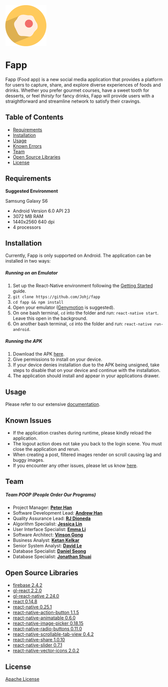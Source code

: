 ![alt text](https://raw.githubusercontent.com/Johj/fapp/master/src/images/logo.png "Fapp Icon")
# Fapp
Fapp (Food app) is a new social media application that provides a platform for users to capture, share, and explore diverse experiences of foods and drinks. Whether you prefer gourmet courses, have a sweet tooth for desserts, or feel *thirsty* for fancy drinks, Fapp  will provide users with a straightforward and streamline network to satisfy their cravings.

## Table of Contents
 - [Requirements](#requirements)
 - [Installation](#installation)
 - [Usage](#usage)
 - [Known Errors](#known-errors)
 - [Team](#team)
 - [Open Source Libraries](#open-source-libraries)
 - [License](#license)

## Requirements
**Suggested Environment**

Samsung Galaxy S6
 - Android Version 6.0 API 23
 - 3072 MB RAM
 - 1440x2560 640 dpi
 - 4 processors

## Installation
Currently, Fapp is only supported on Android. The application can be installed in two ways:

##### Running on an Emulator
1. Set up the React-Native environment following the [Getting Started](https://facebook.github.io/react-native/docs/getting-started.html) guide.
2. `git clone https://github.com/Johj/fapp`
3. `cd fapp && npm install`
5. Open your emulator ([Genymotion](https://www.genymotion.com/) is suggested).
6. On one bash terminal, `cd` into the folder and run: `react-native start`. Leave this open in the background.
7. On another bash terminal, `cd` into the folder and run: `react-native run-android`.

##### Running the APK
1. Download the APK [here](https://github.com/Johj/fapp/raw/master/app-release.apk).
2. Give permissions to install on your device.
3. If your device denies installation due to the APK being unsigned, take steps to disable that on your device and continue with the installation.
4. The application should install and appear in your applications drawer.

## Usage
Please refer to our extensive [documentation](https://github.com/Johj/fapp/tree/master/artifacts).

## Known Issues
 - If the application crashes during runtime, please kindly reload the application.
 - The logout action does not take you back to the login scene. You must close the application and rerun.
 - When creating a post, filtered images render on scroll causing lag and buggy images.
 - If you encounter any other issues, please let us know [here](https://github.com/Johj/fapp/issues).

## Team

##### Team POOP (People Order Our Programs)
 - Project Manager: **[Peter Han](https://github.com/Johj)**
 - Software Development Lead: **[Andrew Han](https://github.com/andrewthehan)**
 - Quality Assurance Lead: **[RJ Dioneda](https://github.com/dionedarj)**
 - Algorithm Specialist: **[Jessica Lin](https://github.com/jessicalin216)**
 - User Interface Specialist: **[Emma Li](https://github.com/emui1155665)**
 - Software Architect: **[Vinson Gong](https://github.com/vinsongong)**
 - Business Analyst: **[Ketan Kelkar](https://github.com/krkelkar)**
 - Senior System Analyst: **[David Le](https://github.com/ledavid79)**
 - Database Specialist: **[Daniel Seong](https://github.com/thedseong)**
 - Database Specialist: **[Jonathan Shuai](https://github.com/jonathanshuai)**

## Open Source Libraries
 - [firebase 2.4.2](https://www.firebase.com/)
 - [gl-react 2.2.0](https://github.com/ProjectSeptemberInc/gl-react)
 - [gl-react-native 2.24.0](https://github.com/ProjectSeptemberInc/gl-react-native)
 - [react 0.14.8](https://github.com/facebook/react)
 - [react-native 0.25.1](https://github.com/facebook/react-native)
 - [react-native-action-button 1.1.5](https://github.com/mastermoo/react-native-action-button)
 - [react-native-animatable 0.6.0](https://github.com/oblador/react-native-animatable)
 - [react-native-image-picker 0.18.15](https://github.com/marcshilling/react-native-image-picker)
 - [react-native-radio-buttons 0.11.0](https://github.com/ArnaudRinquin/react-native-radio-buttons)
 - [react-native-scrollable-tab-view 0.4.2](https://github.com/skv-headless/react-native-scrollable-tab-view)
 - [react-native-share 1.0.10](https://github.com/EstebanFuentealba/react-native-share)
 - [react-native-slider 0.7.1](https://github.com/jeanregisser/react-native-slider)
 - [react-native-vector-icons 2.0.2](https://github.com/oblador/react-native-vector-icons)

## License
[Apache License](https://raw.githubusercontent.com/Johj/fapp/master/LICENSE)
